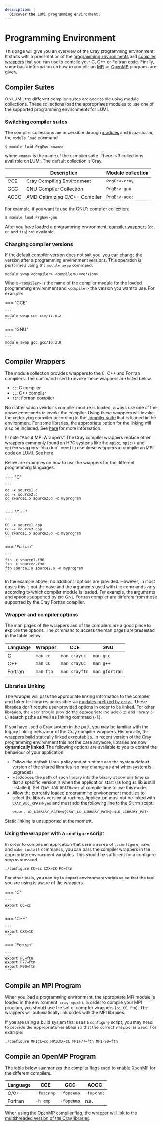 ```yaml
---
description: |
  Discover the LUMI programming environment.
---
```


# Programming Environment

[1]: #compiler-suites
  [1.1]: #switching-compiler-suites
  [1.2]: #changing-compiler-versions
[2]: #compiler-wrappers
  [2.1]: #wrapper-and-compiler-options
  [2.2]: #libraries-linking
  [2.3]: #using-the-wrapper-with-a-configure-script
[3]: #compile-an-mpi-program
[4]: #compile-an-openmp-program

[modules]: ../../computing/modules.md
[libraries]: libraries.md
[cray-libraries]: libraries.md#cray-libraries

This page will give you an overview of the Cray programming environment. It 
starts with a presentation of the [programming environments][1] and
[compiler wrappers][2] that you can use to compile your C, C++ or Fortran code.
Finally, some basic information on how to compile an [MPI][3] or [OpenMP][4]
programs are given.

## Compiler Suites

On LUMI, the different compiler suites are accessible using module collections.
These collections load the appropriates modules to use one of the supported
programming environments for LUMI.

### Switching compiler suites

The compiler collections are accessible through [modules][modules] and in 
particular, the `module load` command

```
$ module load PrgEnv-<name>
```

where `<name>` is the name of the compiler suite. There is 3 collections
available on LUMI. The default collection is Cray.

|      | Description                   | Module collection |
|------|-------------------------------|-------------------|
| CCE  | Cray Compiling Environment    | `PrgEnv-cray`     |
| GCC  | GNU Compiler Collection       | `PrgEnv-gnu`      |
| AOCC | AMD Optimizing C/C++ Compiler | `PrgEnv-aocc`     |

For example, if you want to use the GNU’s compiler collection:

```
$ module load PrgEnv-gnu
```

After you have loaded a programming environment, [compiler wrappers][2] (`cc`,
`CC` and `ftn`) are available.

### Changing compiler versions

If the default compiler version does not suit you, you can change the version
after a programming environment versions. This operation is performed using
the `module swap` command.

```
module swap <compiler> <compiler>/<version>
```

Where `<compiler>` is the name of the compiler module for the loaded programming
environment and `<compiler>` the version you want to use. For example:

=== "CCE"

    ```
    module swap cce cce/11.0.2
    ```

=== "GNU"

    ```
    module swap gcc gcc/10.2.0
    ```


## Compiler Wrappers

The module collection provides wrappers to the C, C++ and Fortran compilers. The
command used to invoke these wrappers are listed below.

- `cc`: C compiler
- `CC`: C++ compiler
- `ftn`: Fortran compiler

No matter which vendor's compiler module is loaded, always use one of the above
commands to invoke the compiler. Using these wrappers will invoke the underlying 
compiler according to the [compiler suite][1] that is loaded in the environment. 
For some libraries, the appropriate option for the linking will also be 
included. See [here][2.2] for more information.


!!! note "About MPI Wrappers"
    The Cray compiler wrappers replace other wrappers commonly found on HPC 
    systems like the `mpicc`, `mpic++` and `mpif90` wrappers. You don't need to
    use these wrappers to compile an MPI code on LUMI. See [here][3].

Below are examples on how to use the wrappers for the different programming
languages.

=== "C"

    ```
    cc -c source1.c
    cc -c source2.c
    cc source1.o source2.o -o myprogram 
    ```

=== "C++"

    ```
    CC -c source1.cpp
    CC -c source2.cpp
    CC source1.o source2.o -o myprogram 
    ```

=== "Fortran"

    ```
    ftn -c source1.f90
    ftn -c source2.f90
    ftn source1.o source2.o -o myprogram 
    ```

In the example above, no additional options are provided. However, in most cases
this is not the case and the arguments used with the commands vary according to
which compiler module is loaded. For example, the  arguments and options
supported by the GNU Fortran compiler are different from those supported by the
Cray Fortran compiler.

### Wrapper and compiler options

The man pages of the wrappers and of the compilers are a good place to explore
the options. The command to access the man pages are presented in the table
below.

| Language | Wrapper   | CCE           | GNU            |
|----------|-----------|---------------|----------------|
| C        | `man cc`  | `man craycc`  | `man gcc`      |
| C++      | `man CC`  | `man crayCC`  | `man g++`      |
| Fortran  | `man ftn` | `man crayftn` | `man gfortran` |

### Libraries Linking

The wrapper will pass the appropriate linking information to the compiler and 
linker for libraries accessible via 
[modules prefixed by `cray-`][cray-libraries]. These libraries don't require 
user-provided options in order to be linked. For other libraries, the user 
should provide the appropriate include (`-I`) and library (`-L`) search paths
as well as linking command (`-l`).

If you have used a Cray system in the past, you may be familiar with the legacy 
linking behaviour of the Cray compiler wrappers. Historically, the wrappers 
build statically linked executables. In recent version of the Cray programming 
environment this not the case anymore, libraries are now **dynamically linked**.
The following options are available to you to control the behaviour of your 
application

- Follow the default Linux policy and at runtime use the system default version
  of the shared libraries (so may change as and when system is upgraded)
- Hardcodes the path of each library into the binary at compile time so that a
  specific version is when the application start (as long as lib is still 
  installed). Set `CRAY_ADD_RPATH=yes` at compile time to use this mode.
- Allow the currently loaded programming environement modules to select the 
  library version at runtime. Application must not be linked with 
  `CRAY_ADD_RPATH=yes` and must add the following line to the Slurm script:
  ```
  export LD_LIBRARY_PATH=${CRAY_LD_LIBRARY_PATH}:$LD_LIBRARY_PATH
  ```

Static linking is unsupported at the moment.

### Using the wrapper with a `configure` script

In order to compile an application that uses a series of `./configure`,
`make`, and `make install` commands, you can pass the compiler  wrappers in the
appropriate environment variables. This should be sufficient for a configure
step to succeed.

```
./configure CC=cc CXX=CC FC=ftn
```

For other tools, you can try to export environment variables so that the tool
you are using is aware of the wrappers.

=== "C"

    ```
    export CC=cc 
    ```

=== "C++"

    ```
    export CXX=CC
    ```

=== "Fortran"

    ```
    export FC=ftn
    export F77=ftn
    export F90=ftn
    ```

## Compile an MPI Program

When you load a programming environment, the appropriate MPI module is loaded in
the environment (`cray-mpich`). In order to compile your MPI program, you
should use the set of compiler wrappers (`cc`, `CC`, `ftn`). The wrappers
will automatically link codes with the MPI libraries.

If you are using a build system that uses a `configure` script, you may need to
provide the appropriate variables so that the correct wrapper is used.
For example:

```
./configure MPICC=cc MPICXX=CC MPIF77=ftn MPIF90=ftn
```

## Compile an OpenMP Program

The table below summarizes the compiler flags used to enable OpenMP for the
different compilers.

| Language | CCE        | GCC        | AOCC       |
|----------|------------|------------|------------|
| C/C++    | `-fopenmp` | `-fopenmp` | `-fopenmp` |
| Fortran  | `-h omp`   | `-fopenmp` | n.a.       |

When using the OpenMP compiler flag, the wrapper will link to the 
[multithreaded version of the Cray libraries][cray-libraries].